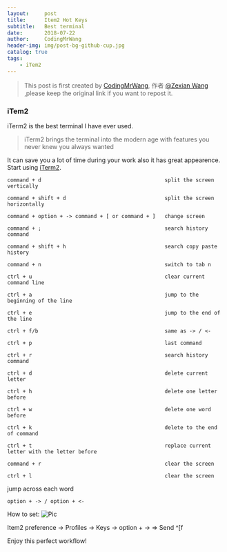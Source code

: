 ```yaml
---
layout:     post
title:      Item2 Hot Keys
subtitle:   Best terminal
date:       2018-07-22
author:     CodingMrWang
header-img: img/post-bg-github-cup.jpg
catalog: true
tags:
    - iTem2
---
```



> This post is first created by [CodingMrWang](http://codingmrwang.github.io), 作者 [@Zexian Wang](http://github.com/codingmrwang) ,please keep the original link if you want to repost it.

### iTem2
iTerm2 is the best terminal I have ever used.
>iTerm2 brings the terminal into the modern age with features you never knew you always wanted

It can save you a lot of time during your work also it has great appearence. Start using [iTerm2](https://www.iterm2.com/). 


```
command + d                                        split the screen vertically

command + shift + d                                split the screen horizontally

command + option + -> command + [ or command + ]   change screen

command + ;                                        search history command

command + shift + h                                search copy paste history

command + n                                        switch to tab n
```

```
ctrl + u                                           clear current command line

ctrl + a                                           jump to the beginning of the line

ctrl + e                                           jump to the end of the line

ctrl + f/b                                         same as -> / <-

ctrl + p                                           last command

ctrl + r                                           search history command

ctrl + d                                           delete current letter

ctrl + h                                           delete one letter before

ctrl + w                                           delete one word before

ctrl + k                                           delete to the end of command

ctrl + t                                           replace current letter with the letter before

command + r                                        clear the screen

ctrl + l                                           clear the screen

```

jump across each word

```
option + -> / option + <-
```
How to set:
![Pic](https://ws4.sinaimg.cn/large/006tKfTcly1ftndhgxi79j318b0potg0.jpg)

Item2 preference -> Profiles -> Keys -> option + -> => Send ^[f

Enjoy this perfect workflow!